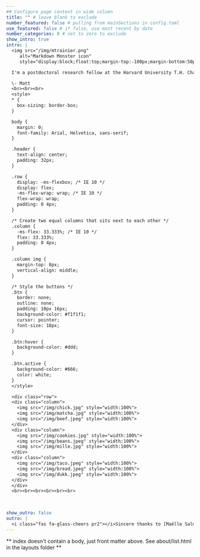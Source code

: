 ```yaml
---
## Configure page content in wide column
title: "" # leave blank to exclude
number_featured: false # pulling from mainSections in config.toml
use_featured: false # if false, use most recent by date
number_categories: 0 # set to zero to exclude
show_intro: true
intro: |
  <img src="/img/mtrainier.png"
     alt="Markdown Monster icon"
     style="display:block;float:top;margin-top:-100px;margin-bottom:50px;margin-left:auto;margin-right:auto;width:30%"/>

  I'm a postdoctoral research fellow at the Harvard University T.H. Chan School of Public Health, in the Department of Social and Behavioral Sciences My research is focused on evaluating existing and potential social policies and program that are poised to reduce cardiometabolic disease, with a particular emphasis on applying causal inference and simulation based methods. Prior to starting at Harvard, I completed a Master of Science degree in Epidemiology (2019) as well as a Bachelor of Arts in Public Health (2017) at the University of California, Berkeley, where I first developed my interests in health science. When I'm not knee-deep in `R` code or any ongoing data analysis, I enjoy playing the oboe/English horn ([watch me playing principal oboe on Mahler Symphony No. 6 with the UC Berkeley Symphony Orchestra](https://youtu.be/YQmFBxPhSzw?t=2200)), trying to find the sunniest of hikes, and making (and eating) new foods. Below are examples of some perhaps *less-than-perfectly-healthy* things I've cooked up recently. :cooking: :ramen: :dumpling:

  \- Matt 
  <br><br><br>
  <style>
  * {
    box-sizing: border-box;
  }

  body {
    margin: 0;
    font-family: Arial, Helvetica, sans-serif;
  }

  .header {
    text-align: center;
    padding: 32px;
  }

  .row {
    display: -ms-flexbox; /* IE 10 */
    display: flex;
    -ms-flex-wrap: wrap; /* IE 10 */
    flex-wrap: wrap;
    padding: 0 4px;
  }

  /* Create two equal columns that sits next to each other */
  .column {
    -ms-flex: 33.333%; /* IE 10 */
    flex: 33.333%;
    padding: 0 4px;
  }

  .column img {
    margin-top: 8px;
    vertical-align: middle;
  }

  /* Style the buttons */
  .btn {
    border: none;
    outline: none;
    padding: 10px 16px;
    background-color: #f1f1f1;
    cursor: pointer;
    font-size: 18px;
  }

  .btn:hover {
    background-color: #ddd;
  }

  .btn.active {
    background-color: #666;
    color: white;
  }
  </style>

  <div class="row"> 
  <div class="column">
    <img src="/img/chick.jpg" style="width:100%">
    <img src="/img/matcha.jpg" style="width:100%">
    <img src="/img/beef.jpeg" style="width:100%">
  </div>
  <div class="column">
    <img src="/img/cookies.jpg" style="width:100%">
    <img src="/img/beans.jpeg" style="width:100%">
    <img src="/img/mille.jpg" style="width:100%">
  </div>  
  <div class="column">
    <img src="/img/taco.jpeg" style="width:100%">
    <img src="/img/bread.jpeg" style="width:100%">
    <img src="/img/dukk.jpeg" style="width:100%">
  </div>  
  </div>
  <br><br><br><br><br><br>
  
  

show_outro: false
outro: |
  <i class="fas fa-glass-cheers pr2"></i>Sincere thanks to [Maëlle Salmon](https://masalmon.eu/) for her help naming this Hugo theme!
---
```


** index doesn't contain a body, just front matter above.
See about/list.html in the layouts folder **

